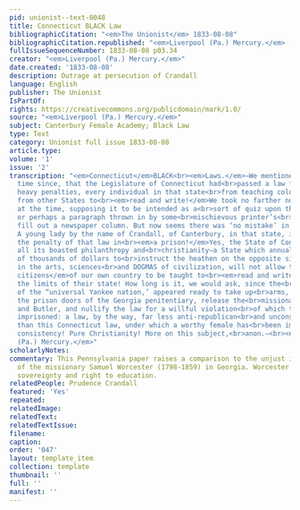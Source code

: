 ```yaml
---
pid: unionist--text-0048
title: Connecticut BLACK Law
bibliographicCitation: "<em>The Unionist</em> 1833-08-08"
bibliographicCitation.republished: "<em>Liverpool (Pa.) Mercury.</em> (not researched)"
fullIssueSequenceNumber: 1833-08-08 p03.34
creator: "<em>Liverpool (Pa.) Mercury.</em>"
date.created: '1833-08-08'
description: Outrage at persecution of Crandall
language: English
publisher: The Unionist
IsPartOf: 
rights: https://creativecommons.org/publicdomain/mark/1.0/
source: "<em>Liverpool (Pa.) Mercury.</em>"
subject: Canterbury Female Academy; Black Law
type: Text
category: Unionist full issue 1833-08-08
article.type: 
volume: '1'
issue: '2'
transcription: "<em>Connecticut</em>BLACK<br><em>Laws.</em>—We mentioned, a short
  time since, that the Legislature of Connecticut had<br>passed a law forbidding under
  heavy penalties, every individual in that state<br>from teaching colored people
  from other States to<br><em>read and write!</em>We took no farther notice of it
  at the time, supposing it to be intended as a<br>sort of quiz upon the Yankees,
  or perhaps a paragraph thrown in by some<br>mischievous printer’s<br><em>imp,</em>to
  fill out a newspaper column. But now seems there was ‘no mistake’ in the<br>matter.
  A young lady by the name of Crandall, of Canterbury, in that state, is<br>now suffering
  the penalty of that law in<br><em>a prison!</em>Yes, the State of Connecticut, with
  all its boasted philanthropy and<br>christianity—a State which annually sends tens
  of thousands of dollars to<br>instruct the heathen on the opposite side of the globe,
  in the arts, sciences<br>and DOGMAS of civilization, will not allow the<br><em>free
  citizens</em>of our own country to be taught to<br><em>read and write</em>&nbsp;within
  the limits of their state! How long is it, we would ask, since the<br>entire population
  of the “universal Yankee nation,’ appeared ready to take up<br>arms, break open
  the prison doors of the Georgia penitentiary, release the<br>missionaries, Worcester
  and Butler, and nullify the law for a willful violation<br>of which they had been
  imprisoned: a law, by the way, far less anti-republican<br>and unconstitutional
  than this Connecticut law, under which a worthy female has<br>been imprisoned. Admirable
  consistency! Pure Christianity! More on this subject,<br>anon.—<br><em>Liverpool
  (Pa.) Mercury.</em>"
scholarlyNotes: 
commentary: This Pennsylvania paper raises a comparison to the unjust imprisonment
  of the missionary Samuel Worcester (1798-1859) in Georgia. Worcester defended Cherokee
  sovereignty and right to education.
relatedPeople: Prudence Crandall
featured: 'Yes'
repeated: 
relatedImage: 
relatedText: 
relatedTextIssue: 
filename: 
caption: 
order: '047'
layout: template_item
collection: template
thumbnail: ''
full: ''
manifest: ''
---
```

